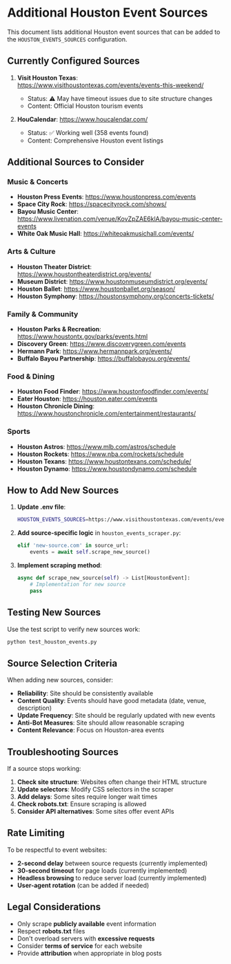 # Additional Houston Event Sources

This document lists additional Houston event sources that can be added to the `HOUSTON_EVENTS_SOURCES` configuration.

## Currently Configured Sources

1. **Visit Houston Texas**: https://www.visithoustontexas.com/events/events-this-weekend/
   - Status: ⚠️ May have timeout issues due to site structure changes
   - Content: Official Houston tourism events

2. **HouCalendar**: https://www.houcalendar.com/
   - Status: ✅ Working well (358 events found)
   - Content: Comprehensive Houston event listings

## Additional Sources to Consider

### Music & Concerts
- **Houston Press Events**: https://www.houstonpress.com/events
- **Space City Rock**: https://spacecityrock.com/shows/
- **Bayou Music Center**: https://www.livenation.com/venue/KovZpZAE6klA/bayou-music-center-events
- **White Oak Music Hall**: https://whiteoakmusichall.com/events/

### Arts & Culture
- **Houston Theater District**: https://www.houstontheaterdistrict.org/events/
- **Museum District**: https://www.houstonmuseumdistrict.org/events/
- **Houston Ballet**: https://www.houstonballet.org/season/
- **Houston Symphony**: https://houstonsymphony.org/concerts-tickets/

### Family & Community
- **Houston Parks & Recreation**: https://www.houstontx.gov/parks/events.html
- **Discovery Green**: https://www.discoverygreen.com/events
- **Hermann Park**: https://www.hermannpark.org/events/
- **Buffalo Bayou Partnership**: https://buffalobayou.org/events/

### Food & Dining
- **Houston Food Finder**: https://www.houstonfoodfinder.com/events/
- **Eater Houston**: https://houston.eater.com/events
- **Houston Chronicle Dining**: https://www.houstonchronicle.com/entertainment/restaurants/

### Sports
- **Houston Astros**: https://www.mlb.com/astros/schedule
- **Houston Rockets**: https://www.nba.com/rockets/schedule
- **Houston Texans**: https://www.houstontexans.com/schedule/
- **Houston Dynamo**: https://www.houstondynamo.com/schedule

## How to Add New Sources

1. **Update .env file**:
   ```bash
   HOUSTON_EVENTS_SOURCES=https://www.visithoustontexas.com/events/events-this-weekend/,https://www.houcalendar.com/,https://new-source.com/events
   ```

2. **Add source-specific logic** in `houston_events_scraper.py`:
   ```python
   elif 'new-source.com' in source_url:
       events = await self.scrape_new_source()
   ```

3. **Implement scraping method**:
   ```python
   async def scrape_new_source(self) -> List[HoustonEvent]:
       # Implementation for new source
       pass
   ```

## Testing New Sources

Use the test script to verify new sources work:

```bash
python test_houston_events.py
```

## Source Selection Criteria

When adding new sources, consider:

- **Reliability**: Site should be consistently available
- **Content Quality**: Events should have good metadata (date, venue, description)
- **Update Frequency**: Site should be regularly updated with new events
- **Anti-Bot Measures**: Site should allow reasonable scraping
- **Content Relevance**: Focus on Houston-area events

## Troubleshooting Sources

If a source stops working:

1. **Check site structure**: Websites often change their HTML structure
2. **Update selectors**: Modify CSS selectors in the scraper
3. **Add delays**: Some sites require longer wait times
4. **Check robots.txt**: Ensure scraping is allowed
5. **Consider API alternatives**: Some sites offer event APIs

## Rate Limiting

To be respectful to event websites:

- **2-second delay** between source requests (currently implemented)
- **30-second timeout** for page loads (currently implemented)
- **Headless browsing** to reduce server load (currently implemented)
- **User-agent rotation** (can be added if needed)

## Legal Considerations

- Only scrape **publicly available** event information
- Respect **robots.txt** files
- Don't overload servers with **excessive requests**
- Consider **terms of service** for each website
- Provide **attribution** when appropriate in blog posts 